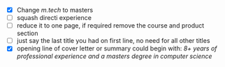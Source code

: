 - [x] Change *m.tech* to masters
- [ ] squash directi experience
- [ ] reduce it to one page, if required remove the course and product section
- [ ] just say the last title you had on first line, no need for all other titles
- [x] opening line of cover letter or summary could begin with: *8+ years of professional experience and a masters degree in computer science*
